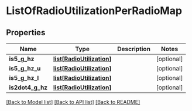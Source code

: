 # ListOfRadioUtilizationPerRadioMap

## Properties
Name | Type | Description | Notes
------------ | ------------- | ------------- | -------------
**is5_g_hz** | [**list[RadioUtilization]**](RadioUtilization.md) |  | [optional] 
**is5_g_hz_u** | [**list[RadioUtilization]**](RadioUtilization.md) |  | [optional] 
**is5_g_hz_l** | [**list[RadioUtilization]**](RadioUtilization.md) |  | [optional] 
**is2dot4_g_hz** | [**list[RadioUtilization]**](RadioUtilization.md) |  | [optional] 

[[Back to Model list]](../README.md#documentation-for-models) [[Back to API list]](../README.md#documentation-for-api-endpoints) [[Back to README]](../README.md)

